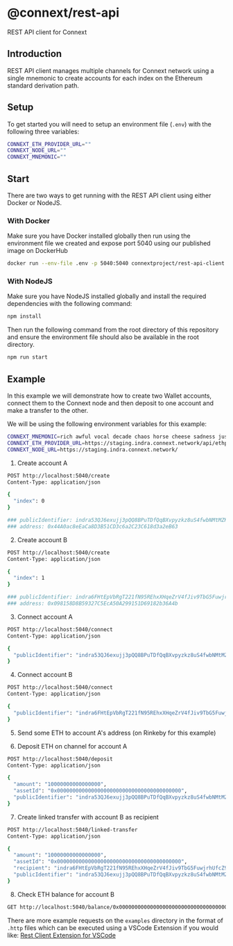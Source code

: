# @connext/rest-api

REST API client for Connext

## Introduction

REST API client manages multiple channels for Connext network using a single mnemonic to create accounts for each index on the Ethereum standard derivation path.

## Setup
To get started you will need to setup an environment file (`.env`) with the following three variables:

```sh
CONNEXT_ETH_PROVIDER_URL=""
CONNEXT_NODE_URL=""
CONNEXT_MNEMONIC=""
```

## Start

There are two ways to get running with the REST API client using either Docker or NodeJS. 

### With Docker

Make sure you have Docker installed globally then run using the environment file we created and expose port 5040 using our published image on DockerHub
```sh
docker run --env-file .env -p 5040:5040 connextproject/rest-api-client
```

### With NodeJS

Make sure you have NodeJS installed globally and install the required dependencies with the following command:
```sh
npm install
```

Then run the following command from the root directory of this repository and ensure the environment file should also be available in the root directory.
```sh
npm run start
```

## Example

In this example we will demonstrate how to create two Wallet accounts, connect them to the Connext node and then deposit to one account and make a transfer to the other.

We will be using the following environment variables for this example:

```sh
CONNEXT_MNEMONIC=rich awful vocal decade chaos horse cheese sadness just equip equip dismiss
CONNEXT_ETH_PROVIDER_URL=https://staging.indra.connext.network/api/ethprovider
CONNEXT_NODE_URL=https://staging.indra.connext.network/
```
1. Create account A

```sh
POST http://localhost:5040/create
Content-Type: application/json

{
  "index": 0
}

### publicIdentifier: indra53QJ6exujj3pQQ8BPuTDfQqBXvpyzkz8uS4fwbNMtMZKQZWuUS
### address: 0x44A0ac8eEaCa8D3B51CD3c6a2C23C618d3a2eB63
```

2. Create account B

```sh
POST http://localhost:5040/create
Content-Type: application/json

{
  "index": 1
}

### publicIdentifier: indra6FHtEpVbRgT221fN95REhxXHqeZrV4fJiv9TbG5FuwjrhUfcZ9
### address: 0x098158D8B59327C5EcA50A299151D69182b36A4b
```

3. Connect account A

```sh
POST http://localhost:5040/connect
Content-Type: application/json

{
  "publicIdentifier": "indra53QJ6exujj3pQQ8BPuTDfQqBXvpyzkz8uS4fwbNMtMZKQZWuUS"
}
```

4. Connect account B

```sh
POST http://localhost:5040/connect
Content-Type: application/json

{
  "publicIdentifier": "indra6FHtEpVbRgT221fN95REhxXHqeZrV4fJiv9TbG5FuwjrhUfcZ9"
}
```

5. Send some ETH to account A's address (on Rinkeby for this example)

6. Deposit ETH on channel for account A 
```sh
POST http://localhost:5040/deposit
Content-Type: application/json

{
  "amount": "10000000000000000",
  "assetId": "0x0000000000000000000000000000000000000000",
  "publicIdentifier": "indra53QJ6exujj3pQQ8BPuTDfQqBXvpyzkz8uS4fwbNMtMZKQZWuUS"
}
```

7. Create linked transfer with account B as recipient
```sh
POST http://localhost:5040/linked-transfer
Content-Type: application/json

{
  "amount": "10000000000000000",
  "assetId": "0x0000000000000000000000000000000000000000",
  "recipient": "indra6FHtEpVbRgT221fN95REhxXHqeZrV4fJiv9TbG5FuwjrhUfcZ9",
  "publicIdentifier": "indra53QJ6exujj3pQQ8BPuTDfQqBXvpyzkz8uS4fwbNMtMZKQZWuUS"
}

```

8. Check ETH balance for account B
```sh
GET http://localhost:5040/balance/0x0000000000000000000000000000000000000000/indra6FHtEpVbRgT221fN95REhxXHqeZrV4fJiv9TbG5FuwjrhUfcZ9
```

There are more example requests on the `examples` directory in the format of `.http` files which can be executed using a VSCode Extension if you would like: [Rest Client Extension for VSCode](https://marketplace.visualstudio.com/items?itemName=humao.rest-client)

